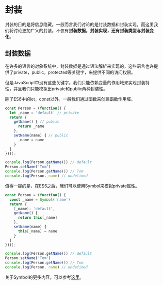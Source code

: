 # 封装

封装的目的是将信息隐藏，一般而言我们讨论的是封装数据和封装实现。而这里我们将讨论更加广义的封装，不仅有**封装数据，封装实现，还有封装类型与封装变化**。

## 封装数据

在许多的语言的对象系统中，封装数据是通过语法解析来实现的，这些语言也许提供了private，public，protected等关键字，来提供不同的访问权限。

但是JavaScript中没有这些关键字，我们只能依赖变量的作用域来实现封装特性，并且我们只能模拟出private和public两种封装性。

除了ES6中的let，const以外，一般我们通过函数来创建函数作用域。

```javascript
const Person = (function() {
  let _name = 'default' // private
  return {
    getName() { // public
      return _name
    },
    setName(name) { // public
      _name = name
    }
  }
})();

console.log(Person.getName()) // default
Person.setName('Tom')
console.log(Person.getName()) // Tom
console.log(Person._name) // undefined
```

值得一提的是，在ES6之后，我们可以使用Symbol来模拟private属性。

```javascript
const Person = (function() {
  const _name = Symbol('name')
  return {
    [_name]: 'default',
    getName() {
      return this[_name]
    },
    setName(name) {
      this[_name] = name
    }
  }
})();

console.log(Person.getName()) // default
Person.setName('Tom')
console.log(Person.getName()) // Tom
console.log(Person._name) // undefined
```

关于Symbol的更多内容，可以参考[这里](https://developer.mozilla.org/zh-CN/docs/Web/JavaScript/Reference/Global_Objects/Symbol)。
